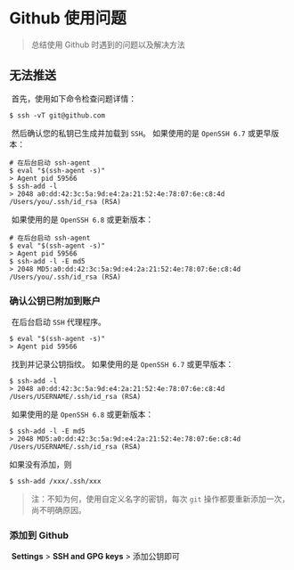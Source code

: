 # Github 使用问题


> 总结使用 Github 时遇到的问题以及解决方法

<!--more-->

## 无法推送

​ 首先，使用如下命令检查问题详情：

```shell
$ ssh -vT git@github.com
```

​ 然后确认您的私钥已生成并加载到 `SSH`。 如果使用的是 `OpenSSH 6.7` 或更早版本：

```shell
# 在后台启动 ssh-agent
$ eval "$(ssh-agent -s)"
> Agent pid 59566
$ ssh-add -l
> 2048 a0:dd:42:3c:5a:9d:e4:2a:21:52:4e:78:07:6e:c8:4d /Users/you/.ssh/id_rsa (RSA)
```

​ 如果使用的是 `OpenSSH 6.8` 或更新版本：

```shell
# 在后台启动 ssh-agent
$ eval "$(ssh-agent -s)"
> Agent pid 59566
$ ssh-add -l -E md5
> 2048 MD5:a0:dd:42:3c:5a:9d:e4:2a:21:52:4e:78:07:6e:c8:4d /Users/you/.ssh/id_rsa (RSA)
```

### 确认公钥已附加到账户

​ 在后台启动 `SSH` 代理程序。

```shell
$ eval "$(ssh-agent -s)"
> Agent pid 59566
```

​ 找到并记录公钥指纹。 如果使用的是 `OpenSSH 6.7` 或更早版本：

```shell
$ ssh-add -l
> 2048 a0:dd:42:3c:5a:9d:e4:2a:21:52:4e:78:07:6e:c8:4d /Users/USERNAME/.ssh/id_rsa (RSA)
```

​ 如果使用的是 `OpenSSH 6.8` 或更新版本：

```shell
$ ssh-add -l -E md5
> 2048 MD5:a0:dd:42:3c:5a:9d:e4:2a:21:52:4e:78:07:6e:c8:4d /Users/USERNAME/.ssh/id_rsa (RSA)
```

如果没有添加，则

```shell
$ ssh-add /xxx/.ssh/xxx
```

> 注：不知为何，使用自定义名字的密钥，每次 `git` 操作都要重新添加一次，尚不明确原因。

### 添加到 Github

​ **Settings** > **SSH and GPG keys** > 添加公钥即可

